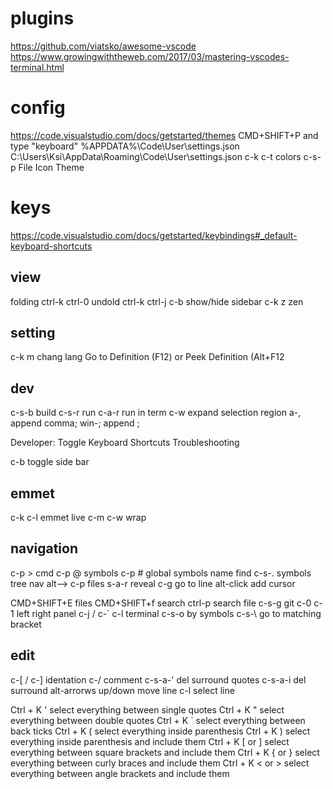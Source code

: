 # plugins
https://github.com/viatsko/awesome-vscode
https://www.growingwiththeweb.com/2017/03/mastering-vscodes-terminal.html

# config
https://code.visualstudio.com/docs/getstarted/themes
CMD+SHIFT+P and type "keyboard" 
%APPDATA%\Code\User\settings.json
C:\Users\Ksi\AppData\Roaming\Code\User\settings.json
c-k c-t colors
c-s-p  File Icon Theme

# keys

https://code.visualstudio.com/docs/getstarted/keybindings#_default-keyboard-shortcuts

## view
folding ctrl-k ctrl-0
undold ctrl-k ctrl-j
c-b show/hide sidebar
c-k z zen

## setting
c-k m chang lang
Go to Definition (F12) or Peek Definition (Alt+F12


## dev
c-s-b build
c-s-r run
c-a-r run in term
c-w expand selection region
a-, append comma;
win-; append ;

Developer: Toggle Keyboard Shortcuts Troubleshooting

c-b toggle side bar

## emmet
c-k c-l emmet live
c-m c-w wrap 

## navigation
c-p > cmd
c-p @ symbols
c-p #  global symbols name find
c-s-. symbols tree nav
alt-->
c-p files 
s-a-r reveal
c-g go to line
alt-click add cursor

CMD+SHIFT+E files
CMD+SHIFT+f search
ctrl-p search file
c-s-g git
c-0 c-1 left right panel
c-j / c-` c-l terminal
c-s-o by symbols
c-s-\ go to matching bracket

## edit
c-[ / c-] identation
c-/ comment
c-s-a-' del surround quotes
c-s-a-i del surround
alt-arrorws up/down move line
c-l select line

Ctrl + K ' select everything between single quotes
Ctrl + K " select everything between double quotes
Ctrl + K ` select everything between back ticks
Ctrl + K ( select everything inside parenthesis
Ctrl + K ) select everything inside parenthesis and include them
Ctrl + K [ or ] select everything between square brackets and include them
Ctrl + K { or } select everything between curly braces and include them
Ctrl + K < or > select everything between angle brackets and include them

